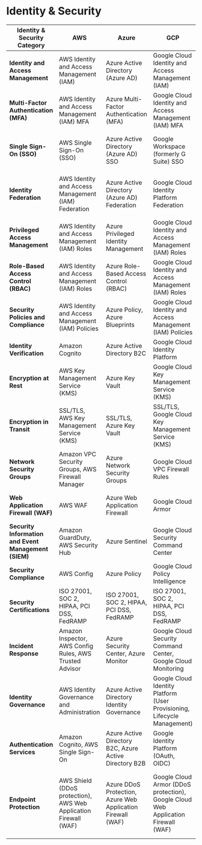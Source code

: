 # Identity & Security
| Identity & Security Category | AWS                                    | Azure                                   | GCP                                    | OCI                                     |
|-----------------------------|----------------------------------------|-----------------------------------------|----------------------------------------|----------------------------------------|
| **Identity and Access Management** | AWS Identity and Access Management (IAM) | Azure Active Directory (Azure AD)       | Google Cloud Identity and Access Management (IAM) | Oracle Cloud Identity and Access Management (IAM) |
| **Multi-Factor Authentication (MFA)** | AWS Identity and Access Management (IAM) MFA | Azure Multi-Factor Authentication (MFA) | Google Cloud Identity and Access Management (IAM) MFA | Oracle Cloud Identity and Access Management (IAM) MFA |
| **Single Sign-On (SSO)**     | AWS Single Sign-On (SSO)              | Azure Active Directory (Azure AD) SSO | Google Workspace (formerly G Suite) SSO | Oracle Cloud Identity and Access Management (IAM) SSO |
| **Identity Federation**       | AWS Identity and Access Management (IAM) Federation | Azure Active Directory (Azure AD) Federation | Google Cloud Identity Platform Federation | Oracle Cloud Identity and Access Management (IAM) Federation |
| **Privileged Access Management** | AWS Identity and Access Management (IAM) Roles | Azure Privileged Identity Management | Google Cloud Identity and Access Management (IAM) Roles | Oracle Cloud Identity and Access Management (IAM) Roles |
| **Role-Based Access Control (RBAC)** | AWS Identity and Access Management (IAM) Roles | Azure Role-Based Access Control (RBAC) | Google Cloud Identity and Access Management (IAM) Roles | Oracle Cloud Identity and Access Management (IAM) Roles |
| **Security Policies and Compliance** | AWS Identity and Access Management (IAM) Policies | Azure Policy, Azure Blueprints         | Google Cloud Identity and Access Management (IAM) Policies | Oracle Identity Cloud Service Policies |
| **Identity Verification**    | Amazon Cognito                         | Azure Active Directory B2C           | Google Cloud Identity Platform            | Oracle Identity Cloud Service         |
| **Encryption at Rest**       | AWS Key Management Service (KMS)       | Azure Key Vault                        | Google Cloud Key Management Service (KMS) | Oracle Cloud Infrastructure Vault    |
| **Encryption in Transit**    | SSL/TLS, AWS Key Management Service (KMS) | SSL/TLS, Azure Key Vault              | SSL/TLS, Google Cloud Key Management Service (KMS) | SSL/TLS, Oracle Cloud Infrastructure Vault |
| **Network Security Groups** | Amazon VPC Security Groups, AWS Firewall Manager | Azure Network Security Groups       | Google Cloud VPC Firewall Rules           | Oracle Cloud Network Security Groups |
| **Web Application Firewall (WAF)** | AWS WAF                             | Azure Web Application Firewall        | Google Cloud Armor                       | Oracle Cloud Web Application Firewall |
| **Security Information and Event Management (SIEM)** | Amazon GuardDuty, AWS Security Hub | Azure Sentinel                        | Google Cloud Security Command Center      | Oracle Cloud Security Monitoring    |
| **Security Compliance**      | AWS Config                            | Azure Policy                          | Google Cloud Policy Intelligence         | Oracle Cloud Infrastructure Policies |
| **Security Certifications**   | ISO 27001, SOC 2, HIPAA, PCI DSS, FedRAMP | ISO 27001, SOC 2, HIPAA, PCI DSS, FedRAMP | ISO 27001, SOC 2, HIPAA, PCI DSS, FedRAMP | ISO 27001, SOC 2, HIPAA, PCI DSS, FedRAMP |
| **Incident Response**        | Amazon Inspector, AWS Config Rules, AWS Trusted Advisor | Azure Security Center, Azure Monitor | Google Cloud Security Command Center, Google Cloud Monitoring | Oracle Cloud Infrastructure Security Advisor |
| **Identity Governance**      | AWS Identity Governance and Administration | Azure Active Directory Identity Governance | Google Cloud Identity Platform (User Provisioning, Lifecycle Management) | Oracle Identity Cloud Service (Identity Governance, Lifecycle Management) |
| **Authentication Services**  | Amazon Cognito, AWS Single Sign-On     | Azure Active Directory B2C, Azure Active Directory B2B | Google Identity Platform (OAuth, OIDC) | Oracle Identity Cloud Service (OAuth, OIDC) |
| **Endpoint Protection**      | AWS Shield (DDoS protection), AWS Web Application Firewall (WAF) | Azure DDoS Protection, Azure Web Application Firewall (WAF) | Google Cloud Armor (DDoS protection), Google Cloud Web Application Firewall (WAF) | Oracle Cloud Infrastructure Web Application Firewall, Oracle Cloud Infrastructure DDoS Protection |

